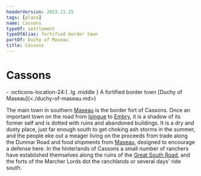 ```yaml
---
headerVersion: 2023.11.25
tags: [place]
name: Cassons
typeOf: settlement
typeOfAlias: fortified border town
partOf: Duchy of Maseau
title: Cassons
---
```

# Cassons
<div class="grid cards ext-narrow-margin ext-one-column" markdown>
-    :octicons-location-24:{ .lg .middle } A fortified border town [Duchy of Maseau](<./duchy-of-maseau.md>)  
</div>


The main town in southern [Maseau](<./duchy-of-maseau.md>) is the border fort of Cassons. Once an important town on the road from [Isingue](<../../istaros-watershed/isingue.md>) to [Embry](<../sembara/heartlands/embry.md>), it is a shadow of its former self and is dotted with ruins and abandoned buildings. It is a dry and dusty place, just far enough south to get choking ash storms in the summer, and the people eke out a meager living on the proceeds from trade along the Dunmar Road and food shipments from [Maseau](<./duchy-of-maseau.md>), designed to encourage a defense here. In the hinterlands of Cassons a small number of ranchers have established themselves along the ruins of the [Great South Road](<../roads/great-south-road.md>), and the forts of the Marcher Lords dot the ranchlands or several days' ride south.
